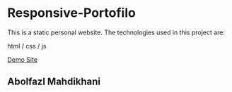 # Responsive-Portofilo

This is a static personal website. The technologies used in this project are:

html / css / js 


[Demo Site](https://responsive-portofilo.vercel.app/)

## Abolfazl Mahdikhani
